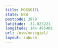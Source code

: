 ```yaml
---
title: MOSSGIEL
state: NSW
postcode: 2878
latitude: -32.823221
longitude: 144.495401
url: /nsw/mossgiel/
layout: suburb
---
```

